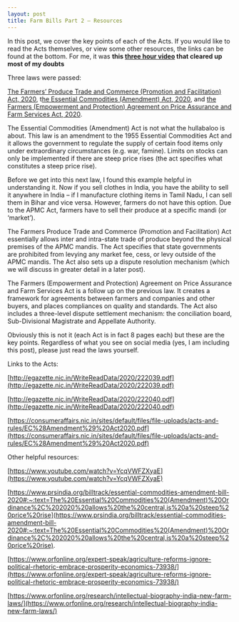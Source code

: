 ```yaml
---
layout: post
title: Farm Bills Part 2 – Resources 
---
```


In this post, we cover the key points of each of the Acts. If you would like to read the Acts themselves, or view some other resources, the links can be found at the bottom. For me, it was **this [three hour video](https://www.youtube.com/watch?v=YcqVWFZXyaE) that cleared up most of my doubts**

Three laws were passed:

[The Farmers’ Produce Trade and Commerce (Promotion and Facilitation) Act, 2020](http://egazette.nic.in/WriteReadData/2020/222039.pdf), t[he Essential Commodities (Amendment) Act, 2020](https://consumeraffairs.nic.in/sites/default/files/file-uploads/acts-and-rules/EC%28Amendment%29%20Act2020.pdf), and [the Farmers (Empowerment and Protection) Agreement on Price Assurance and Farm Services Act, 2020](http://egazette.nic.in/WriteReadData/2020/222040.pdf).

  

The Essential Commodities (Amendment) Act is not what the hullabaloo is about. This law is an amendment to the 1955 Essential Commodities Act and it allows the government to regulate the supply of certain food items only under extraordinary circumstances (e.g. war, famine). Limits on stocks can only be implemented if there are steep price rises (the act specifies what constitutes a steep price rise).

  

Before we get into this next law, I found this example helpful in understanding it. Now if you sell clothes in India, you have the ability to sell it anywhere in India – if I manufacture clothing items in Tamil Nadu, I can sell them in Bihar and vice versa. However, farmers do not have this option. Due to the APMC Act, farmers have to sell their produce at a specific mandi (or ‘market’).

  

The Farmers Produce Trade and Commerce (Promotion and Facilitation) Act essentially allows inter and intra-state trade of produce beyond the physical premises of the APMC mandis. The Act specifies that state governments are prohibited from levying any market fee, cess, or levy outside of the APMC mandis. The Act also sets up a dispute resolution mechanism (which we will discuss in greater detail in a later post).

  

The Farmers (Empowerment and Protection) Agreement on Price Assurance and Farm Services Act is a follow up on the previous law. It creates a framework for agreements between farmers and companies and other buyers, and places compliances on quality and standards. The Act also includes a three-level dispute settlement mechanism: the conciliation board, Sub-Divisional Magistrate and Appellate Authority.

  
  

Obviously this is not it (each Act is in fact 8 pages each) but these are the key points. Regardless of what you see on social media (yes, I am including this post), please just read the laws yourself.


Links to the Acts:

[http://egazette.nic.in/WriteReadData/2020/222039.pdf](http://egazette.nic.in/WriteReadData/2020/222039.pdf)

[http://egazette.nic.in/WriteReadData/2020/222040.pdf](http://egazette.nic.in/WriteReadData/2020/222040.pdf)

[https://consumeraffairs.nic.in/sites/default/files/file-uploads/acts-and-rules/EC%28Amendment%29%20Act2020.pdf](https://consumeraffairs.nic.in/sites/default/files/file-uploads/acts-and-rules/EC%28Amendment%29%20Act2020.pdf)

  

Other helpful resources:

[https://www.youtube.com/watch?v=YcqVWFZXyaE](https://www.youtube.com/watch?v=YcqVWFZXyaE)

[https://www.prsindia.org/billtrack/essential-commodities-amendment-bill-2020#:~:text=The%20Essential%20Commodities%20(Amendment)%20Ordinance%2C%202020%20allows%20the%20central,is%20a%20steep%20price%20rise](https://www.prsindia.org/billtrack/essential-commodities-amendment-bill-2020#:~:text=The%20Essential%20Commodities%20(Amendment)%20Ordinance%2C%202020%20allows%20the%20central,is%20a%20steep%20price%20rise).

[https://www.orfonline.org/expert-speak/agriculture-reforms-ignore-political-rhetoric-embrace-prosperity-economics-73938/](https://www.orfonline.org/expert-speak/agriculture-reforms-ignore-political-rhetoric-embrace-prosperity-economics-73938/)

[https://www.orfonline.org/research/intellectual-biography-india-new-farm-laws/](https://www.orfonline.org/research/intellectual-biography-india-new-farm-laws/)
